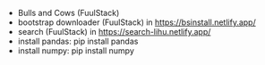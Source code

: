 - Bulls and Cows (FuulStack) <br>
- bootstrap downloader (FuulStack) in https://bsinstall.netlify.app/ <br>
- search  (FuulStack) in https://search-lihu.netlify.app/ <br>
- install pandas: pip install pandas
- install numpy: pip install numpy
